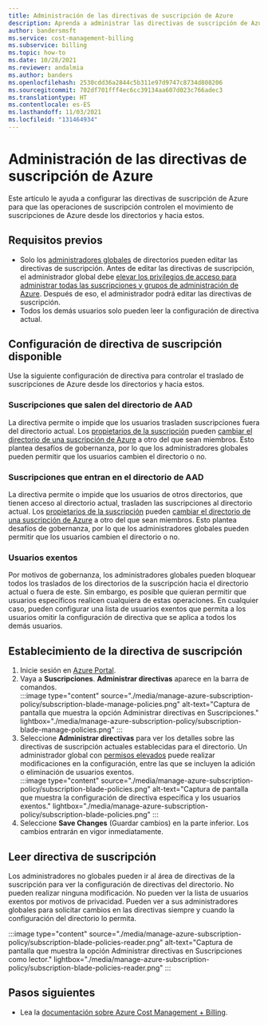```yaml
---
title: Administración de las directivas de suscripción de Azure
description: Aprenda a administrar las directivas de suscripción de Azure para controlar el movimiento de suscripciones de Azure desde los directorios y hacia estos.
author: bandersmsft
ms.service: cost-management-billing
ms.subservice: billing
ms.topic: how-to
ms.date: 10/28/2021
ms.reviewer: andalmia
ms.author: banders
ms.openlocfilehash: 2530cdd36a2844c5b311e97d9747c8734d808206
ms.sourcegitcommit: 702df701fff4ec6cc39134aa607d023c766adec3
ms.translationtype: HT
ms.contentlocale: es-ES
ms.lasthandoff: 11/03/2021
ms.locfileid: "131464934"
---
```

# <a name="manage-azure-subscription-policies"></a>Administración de las directivas de suscripción de Azure

Este artículo le ayuda a configurar las directivas de suscripción de Azure para que las operaciones de suscripción controlen el movimiento de suscripciones de Azure desde los directorios y hacia estos.

## <a name="prerequisites"></a>Requisitos previos

- Solo los [administradores globales](../../active-directory/roles/permissions-reference.md#global-administrator) de directorios pueden editar las directivas de suscripción. Antes de editar las directivas de suscripción, el administrador global debe [elevar los privilegios de acceso para administrar todas las suscripciones y grupos de administración de Azure](../../role-based-access-control/elevate-access-global-admin.md). Después de eso, el administrador podrá editar las directivas de suscripción.
- Todos los demás usuarios solo pueden leer la configuración de directiva actual.

## <a name="available-subscription-policy-settings"></a>Configuración de directiva de suscripción disponible

Use la siguiente configuración de directiva para controlar el traslado de suscripciones de Azure desde los directorios y hacia estos.

### <a name="subscriptions-leaving-aad-directory"></a>Suscripciones que salen del directorio de AAD

La directiva permite o impide que los usuarios trasladen suscripciones fuera del directorio actual. Los [propietarios de la suscripción](../../role-based-access-control/built-in-roles.md#owner) pueden [cambiar el directorio de una suscripción de Azure](../../active-directory/fundamentals/active-directory-how-subscriptions-associated-directory.md) a otro del que sean miembros. Esto plantea desafíos de gobernanza, por lo que los administradores globales pueden permitir que los usuarios cambien el directorio o no.

### <a name="subscriptions-entering-aad-directory"></a>Suscripciones que entran en el directorio de AAD

La directiva permite o impide que los usuarios de otros directorios, que tienen acceso al directorio actual, trasladen las suscripciones al directorio actual. Los [propietarios de la suscripción](../../role-based-access-control/built-in-roles.md#owner) pueden [cambiar el directorio de una suscripción de Azure](../../active-directory/fundamentals/active-directory-how-subscriptions-associated-directory.md) a otro del que sean miembros. Esto plantea desafíos de gobernanza, por lo que los administradores globales pueden permitir que los usuarios cambien el directorio o no.

### <a name="exempted-users"></a>Usuarios exentos

Por motivos de gobernanza, los administradores globales pueden bloquear todos los traslados de los directorios de la suscripción hacia el directorio actual o fuera de este. Sin embargo, es posible que quieran permitir que usuarios específicos realicen cualquiera de estas operaciones. En cualquier caso, pueden configurar una lista de usuarios exentos que permita a los usuarios omitir la configuración de directiva que se aplica a todos los demás usuarios.

## <a name="setting-subscription-policy"></a>Establecimiento de la directiva de suscripción

1. Inicie sesión en [Azure Portal](https://portal.azure.com/).
1. Vaya a **Suscripciones**. **Administrar directivas** aparece en la barra de comandos.  
    :::image type="content" source="./media/manage-azure-subscription-policy/subscription-blade-manage-policies.png" alt-text="Captura de pantalla que muestra la opción Administrar directivas en Suscripciones." lightbox="./media/manage-azure-subscription-policy/subscription-blade-manage-policies.png" :::
1. Seleccione **Administrar directivas** para ver los detalles sobre las directivas de suscripción actuales establecidas para el directorio. Un administrador global con [permisos elevados](../../role-based-access-control/elevate-access-global-admin.md) puede realizar modificaciones en la configuración, entre las que se incluyen la adición o eliminación de usuarios exentos.  
    :::image type="content" source="./media/manage-azure-subscription-policy/subscription-blade-policies.png" alt-text="Captura de pantalla que muestra la configuración de directiva específica y los usuarios exentos." lightbox="./media/manage-azure-subscription-policy/subscription-blade-policies.png" :::
1. Seleccione **Save Changes** (Guardar cambios) en la parte inferior. Los cambios entrarán en vigor inmediatamente.

## <a name="read-subscription-policy"></a>Leer directiva de suscripción

Los administradores no globales pueden ir al área de directivas de la suscripción para ver la configuración de directivas del directorio. No pueden realizar ninguna modificación. No pueden ver la lista de usuarios exentos por motivos de privacidad. Pueden ver a sus administradores globales para solicitar cambios en las directivas siempre y cuando la configuración del directorio lo permita.

:::image type="content" source="./media/manage-azure-subscription-policy/subscription-blade-policies-reader.png" alt-text="Captura de pantalla que muestra la opción Administrar directivas en Suscripciones como lector." lightbox="./media/manage-azure-subscription-policy/subscription-blade-policies-reader.png" :::

## <a name="next-steps"></a>Pasos siguientes

- Lea la [documentación sobre Azure Cost Management + Billing](../index.yml).